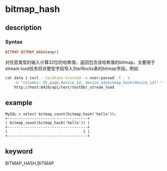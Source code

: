 # bitmap_hash

## description

### Syntax

```Haskell
BITMAP BITMAP_HASH(expr)
```

对任意类型的输入计算32位的哈希值，返回包含该哈希值的bitmap。主要用于stream load任务将非整型字段导入StarRocks表的bitmap字段。例如

```bash
cat data | curl --location-trusted -u user:passwd -T - \
    -H "columns: dt,page,device_id, device_id=bitmap_hash(device_id)" \
    http://host:8410/api/test/testDb/_stream_load
```

## example

```Plain Text
MySQL > select bitmap_count(bitmap_hash('hello'));
+------------------------------------+
| bitmap_count(bitmap_hash('hello')) |
+------------------------------------+
|                                  1 |
+------------------------------------+
```

## keyword

BITMAP_HASH,BITMAP
